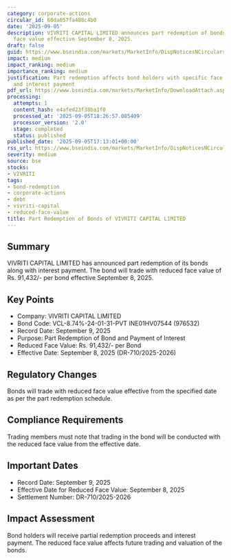 ```yaml
---
category: corporate-actions
circular_id: 60da057fa488c4b0
date: '2025-09-05'
description: VIVRITI CAPITAL LIMITED announces part redemption of bonds with reduced
  face value effective September 8, 2025.
draft: false
guid: https://www.bseindia.com/markets/MarketInfo/DispNoticesNCirculars.aspx?Noticeid={CF474883-9723-4ED2-958A-7E60B5DA77DE}&noticeno=20250905-58&dt=09/05/2025&icount=58&totcount=59&flag=0
impact: medium
impact_ranking: medium
importance_ranking: medium
justification: Part redemption affects bond holders with specific face value reduction
  and interest payment
pdf_url: https://www.bseindia.com/markets/MarketInfo/DownloadAttach.aspx?id=20250905-58&attachedId=
processing:
  attempts: 1
  content_hash: e4afed23f38ba1f0
  processed_at: '2025-09-05T18:26:57.085409'
  processor_version: '2.0'
  stage: completed
  status: published
published_date: '2025-09-05T17:13:01+00:00'
rss_url: https://www.bseindia.com/markets/MarketInfo/DispNoticesNCirculars.aspx?Noticeid={CF474883-9723-4ED2-958A-7E60B5DA77DE}&noticeno=20250905-58&dt=09/05/2025&icount=58&totcount=59&flag=0
severity: medium
source: bse
stocks:
- VIVRITI
tags:
- bond-redemption
- corporate-actions
- debt
- vivriti-capital
- reduced-face-value
title: Part Redemption of Bonds of VIVRITI CAPITAL LIMITED
---
```


## Summary

VIVRITI CAPITAL LIMITED has announced part redemption of its bonds along with interest payment. The bond will trade with reduced face value of Rs. 91,432/- per bond effective September 8, 2025.

## Key Points

- Company: VIVRITI CAPITAL LIMITED
- Bond Code: VCL-8.74%-24-01-31-PVT INE01HV07544 (976532)
- Record Date: September 9, 2025
- Purpose: Part Redemption of Bond and Payment of Interest
- Reduced Face Value: Rs. 91,432/- per Bond
- Effective Date: September 8, 2025 (DR-710/2025-2026)

## Regulatory Changes

Bonds will trade with reduced face value effective from the specified date as per the part redemption schedule.

## Compliance Requirements

Trading members must note that trading in the bond will be conducted with the reduced face value from the effective date.

## Important Dates

- Record Date: September 9, 2025
- Effective Date for Reduced Face Value: September 8, 2025
- Settlement Number: DR-710/2025-2026

## Impact Assessment

Bond holders will receive partial redemption proceeds and interest payment. The reduced face value affects future trading and valuation of the bonds.